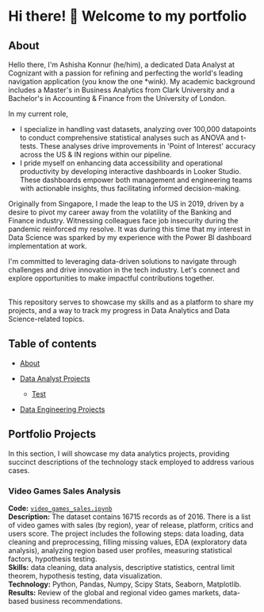 # Hi there! 👋 Welcome to my portfolio

## About

Hello there, I'm Ashisha Konnur (he/him), a dedicated Data Analyst at Cognizant with a passion for refining and perfecting the world's leading navigation application (you know the one *wink). My academic background includes a Master's in Business Analytics from Clark University and a Bachelor's in Accounting & Finance from the University of London.

In my current role,
- I specialize in handling vast datasets, analyzing over 100,000 datapoints to conduct comprehensive statistical analyses such as ANOVA and t-tests. These analyses drive improvements in 'Point of Interest' accuracy across the US & IN regions within our pipeline.
- I pride myself on enhancing data accessibility and operational productivity by developing interactive dashboards in Looker Studio. These dashboards empower both management and engineering teams with actionable insights, thus facilitating informed decision-making.

Originally from Singapore, I made the leap to the US in 2019, driven by a desire to pivot my career away from the volatility of the Banking and Finance industry. Witnessing colleagues face job insecurity during the pandemic reinforced my resolve. It was during this time that my interest in Data Science was sparked by my experience with the Power BI dashboard implementation at work.

I'm committed to leveraging data-driven solutions to navigate through challenges and drive innovation in the tech industry. Let's connect and explore opportunities to make impactful contributions together.

<br>
This repository serves to showcase my skills and as a platform to share my projects, and a way to track my progress in Data Analytics and Data Science-related topics.  
<br>
  

## Table of contents
- [About](#about)
- [Data Analyst Projects](#Data-Analyst-projects)
	+ [Test](#Test)

- [Data Engineering Projects](#Data-Engineering-projects)

## Portfolio Projects
In this section, I will showcase my data analytics projects, providing succinct descriptions of the technology stack employed to address various cases.

### Video Games Sales Analysis
**Code:** [`video_games_sales.ipynb`](https://github.com/nktnlx/data_analysis_portfolio/blob/main/video_games_sales.ipynb)    
**Description:** The dataset contains 16715 records as of 2016. There is a list of video games with sales (by region), year of release, platform, critics and users score. The project includes the following steps: data loading, data cleaning and preprocessing, filling missing values, EDA (exploratory data analysis), analyzing region based user profiles, measuring statistical factors, hypothesis testing.  
**Skills:** data cleaning, data analysis, descriptive statistics, central limit theorem, hypothesis testing, data visualization.  
**Technology:** Python, Pandas, Numpy, Scipy Stats, Seaborn, Matplotlib.  
**Results:** Review of the global and regional video games markets, data-based business recommendations.  
